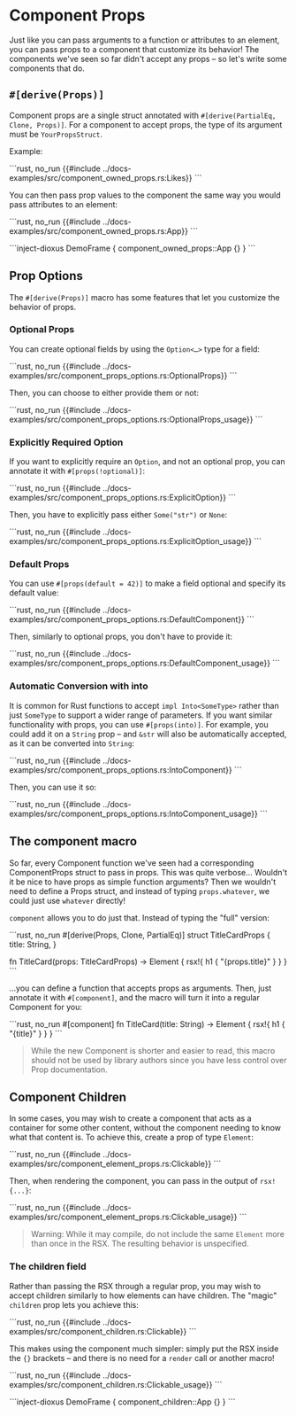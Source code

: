 # Component Props

Just like you can pass arguments to a function or attributes to an element, you can pass props to a component that customize its behavior! The components we've seen so far didn't accept any props – so let's write some components that do.

## `#[derive(Props)]`

Component props are a single struct annotated with `#[derive(PartialEq, Clone, Props)]`. For a component to accept props, the type of its argument must be `YourPropsStruct`.

Example:

\```rust, no_run
{{#include ../docs-examples/src/component_owned_props.rs:Likes}}
\```

You can then pass prop values to the component the same way you would pass attributes to an element:

\```rust, no_run
{{#include ../docs-examples/src/component_owned_props.rs:App}}
\```

\```inject-dioxus
DemoFrame {
    component_owned_props::App {}
}
\```

## Prop Options

The `#[derive(Props)]` macro has some features that let you customize the behavior of props.

### Optional Props

You can create optional fields by using the `Option<…>` type for a field:

\```rust, no_run
{{#include ../docs-examples/src/component_props_options.rs:OptionalProps}}
\```

Then, you can choose to either provide them or not:

\```rust, no_run
{{#include ../docs-examples/src/component_props_options.rs:OptionalProps_usage}}
\```

### Explicitly Required Option

If you want to explicitly require an `Option`, and not an optional prop, you can annotate it with `#[props(!optional)]`:

\```rust, no_run
{{#include ../docs-examples/src/component_props_options.rs:ExplicitOption}}
\```

Then, you have to explicitly pass either `Some("str")` or `None`:

\```rust, no_run
{{#include ../docs-examples/src/component_props_options.rs:ExplicitOption_usage}}
\```

### Default Props

You can use `#[props(default = 42)]` to make a field optional and specify its default value:

\```rust, no_run
{{#include ../docs-examples/src/component_props_options.rs:DefaultComponent}}
\```

Then, similarly to optional props, you don't have to provide it:

\```rust, no_run
{{#include ../docs-examples/src/component_props_options.rs:DefaultComponent_usage}}
\```

### Automatic Conversion with into

It is common for Rust functions to accept `impl Into<SomeType>` rather than just `SomeType` to support a wider range of parameters. If you want similar functionality with props, you can use `#[props(into)]`. For example, you could add it on a `String` prop – and `&str` will also be automatically accepted, as it can be converted into `String`:

\```rust, no_run
{{#include ../docs-examples/src/component_props_options.rs:IntoComponent}}
\```

Then, you can use it so:

\```rust, no_run
{{#include ../docs-examples/src/component_props_options.rs:IntoComponent_usage}}
\```

## The component macro

So far, every Component function we've seen had a corresponding ComponentProps struct to pass in props. This was quite verbose... Wouldn't it be nice to have props as simple function arguments? Then we wouldn't need to define a Props struct, and instead of typing `props.whatever`, we could just use `whatever` directly!

`component` allows you to do just that. Instead of typing the "full" version:

\```rust, no_run
#[derive(Props, Clone, PartialEq)]
struct TitleCardProps {
    title: String,
}

fn TitleCard(props: TitleCardProps) -> Element {
    rsx!{
        h1 { "{props.title}" }
    }
}
\```

...you can define a function that accepts props as arguments. Then, just annotate it with `#[component]`, and the macro will turn it into a regular Component for you:

\```rust, no_run
#[component]
fn TitleCard(title: String) -> Element {
    rsx!{
        h1 { "{title}" }
    }
}
\```

> While the new Component is shorter and easier to read, this macro should not be used by library authors since you have less control over Prop documentation.

## Component Children

In some cases, you may wish to create a component that acts as a container for some other content, without the component needing to know what that content is. To achieve this, create a prop of type `Element`:

\```rust, no_run
{{#include ../docs-examples/src/component_element_props.rs:Clickable}}
\```

Then, when rendering the component, you can pass in the output of `rsx!{...}`:

\```rust, no_run
{{#include ../docs-examples/src/component_element_props.rs:Clickable_usage}}
\```

> Warning: While it may compile, do not include the same `Element` more than once in the RSX. The resulting behavior is unspecified.

### The children field

Rather than passing the RSX through a regular prop, you may wish to accept children similarly to how elements can have children. The "magic" `children` prop lets you achieve this:

\```rust, no_run
{{#include ../docs-examples/src/component_children.rs:Clickable}}
\```

This makes using the component much simpler: simply put the RSX inside the `{}` brackets – and there is no need for a `render` call or another macro!

\```rust, no_run
{{#include ../docs-examples/src/component_children.rs:Clickable_usage}}
\```

\```inject-dioxus
DemoFrame {
    component_children::App {}
}
\```
